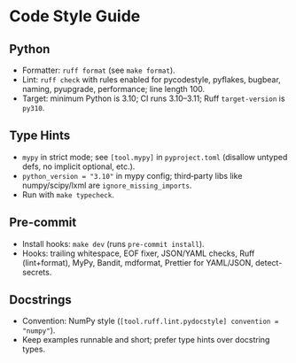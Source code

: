 # Code Style Guide

## Python

- Formatter: `ruff format` (see `make format`).
- Lint: `ruff check` with rules enabled for pycodestyle, pyflakes, bugbear, naming, pyupgrade, performance; line length 100.
- Target: minimum Python is 3.10; CI runs 3.10–3.11; Ruff `target-version` is `py310`.

## Type Hints

- `mypy` in strict mode; see `[tool.mypy]` in `pyproject.toml` (disallow untyped defs, no implicit optional, etc.).
- `python_version = "3.10"` in mypy config; third‑party libs like numpy/scipy/lxml are `ignore_missing_imports`.
- Run with `make typecheck`.

## Pre-commit

- Install hooks: `make dev` (runs `pre-commit install`).
- Hooks: trailing whitespace, EOF fixer, JSON/YAML checks, Ruff (lint+format), MyPy, Bandit, mdformat, Prettier for YAML/JSON, detect-secrets.

## Docstrings

- Convention: NumPy style (`[tool.ruff.lint.pydocstyle] convention = "numpy"`).
- Keep examples runnable and short; prefer type hints over docstring types.
